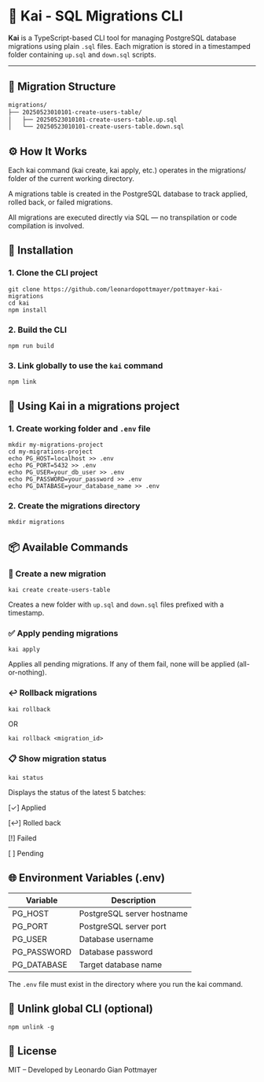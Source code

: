 # 🧬 Kai - SQL Migrations CLI

**Kai** is a TypeScript-based CLI tool for managing PostgreSQL database migrations using plain `.sql` files. Each migration is stored in a timestamped folder containing `up.sql` and `down.sql` scripts.

---

## 📁 Migration Structure

```bash
migrations/
├── 20250523010101-create-users-table/
│   ├── 20250523010101-create-users-table.up.sql
│   └── 20250523010101-create-users-table.down.sql
```

## ⚙️ How It Works

Each kai command (kai create, kai apply, etc.) operates in the migrations/ folder of the current working directory.

A migrations table is created in the PostgreSQL database to track applied, rolled back, or failed migrations.

All migrations are executed directly via SQL — no transpilation or code compilation is involved.

## 🚀 Installation

### 1. Clone the CLI project

```
git clone https://github.com/leonardopottmayer/pottmayer-kai-migrations
cd kai
npm install
```

### 2. Build the CLI

```
npm run build
```

### 3. Link globally to use the ```kai``` command

```
npm link
```

## 🧪 Using Kai in a migrations project

### 1. Create working folder and ```.env``` file

```
mkdir my-migrations-project
cd my-migrations-project
echo PG_HOST=localhost >> .env
echo PG_PORT=5432 >> .env
echo PG_USER=your_db_user >> .env
echo PG_PASSWORD=your_password >> .env
echo PG_DATABASE=your_database_name >> .env
```

### 2. Create the migrations directory

```
mkdir migrations
```

## 📦 Available Commands

### 📁 Create a new migration

```
kai create create-users-table
```

Creates a new folder with ```up.sql``` and ```down.sql``` files prefixed with a timestamp.

### ✅ Apply pending migrations

```
kai apply
```

Applies all pending migrations. If any of them fail, none will be applied (all-or-nothing).

### ↩️ Rollback migrations

```
kai rollback
```

OR

```
kai rollback <migration_id>
```

### 📋 Show migration status

```
kai status
```

Displays the status of the latest 5 batches:

[✓] Applied

[↩] Rolled back

[!] Failed

[ ] Pending

## 🌐 Environment Variables (.env)

| Variable     | Description                |
| ------------ | -------------------------- |
| PG\_HOST     | PostgreSQL server hostname |
| PG\_PORT     | PostgreSQL server port     |
| PG\_USER     | Database username          |
| PG\_PASSWORD | Database password          |
| PG\_DATABASE | Target database name       |

The ```.env``` file must exist in the directory where you run the kai command.

## 🧹 Unlink global CLI (optional)

```
npm unlink -g
```

## 📄 License

MIT – Developed by Leonardo Gian Pottmayer
